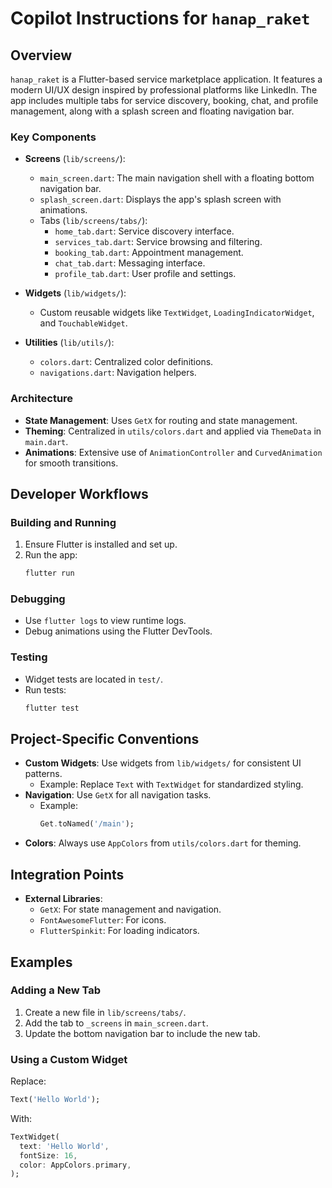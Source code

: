 # Copilot Instructions for `hanap_raket`

## Overview
`hanap_raket` is a Flutter-based service marketplace application. It features a modern UI/UX design inspired by professional platforms like LinkedIn. The app includes multiple tabs for service discovery, booking, chat, and profile management, along with a splash screen and floating navigation bar.

### Key Components
- **Screens** (`lib/screens/`):
  - `main_screen.dart`: The main navigation shell with a floating bottom navigation bar.
  - `splash_screen.dart`: Displays the app's splash screen with animations.
  - Tabs (`lib/screens/tabs/`):
    - `home_tab.dart`: Service discovery interface.
    - `services_tab.dart`: Service browsing and filtering.
    - `booking_tab.dart`: Appointment management.
    - `chat_tab.dart`: Messaging interface.
    - `profile_tab.dart`: User profile and settings.

- **Widgets** (`lib/widgets/`):
  - Custom reusable widgets like `TextWidget`, `LoadingIndicatorWidget`, and `TouchableWidget`.

- **Utilities** (`lib/utils/`):
  - `colors.dart`: Centralized color definitions.
  - `navigations.dart`: Navigation helpers.

### Architecture
- **State Management**: Uses `GetX` for routing and state management.
- **Theming**: Centralized in `utils/colors.dart` and applied via `ThemeData` in `main.dart`.
- **Animations**: Extensive use of `AnimationController` and `CurvedAnimation` for smooth transitions.

## Developer Workflows
### Building and Running
1. Ensure Flutter is installed and set up.
2. Run the app:
   ```bash
   flutter run
   ```

### Debugging
- Use `flutter logs` to view runtime logs.
- Debug animations using the Flutter DevTools.

### Testing
- Widget tests are located in `test/`.
- Run tests:
  ```bash
  flutter test
  ```

## Project-Specific Conventions
- **Custom Widgets**: Use widgets from `lib/widgets/` for consistent UI patterns.
  - Example: Replace `Text` with `TextWidget` for standardized styling.
- **Navigation**: Use `GetX` for all navigation tasks.
  - Example:
    ```dart
    Get.toNamed('/main');
    ```
- **Colors**: Always use `AppColors` from `utils/colors.dart` for theming.

## Integration Points
- **External Libraries**:
  - `GetX`: For state management and navigation.
  - `FontAwesomeFlutter`: For icons.
  - `FlutterSpinkit`: For loading indicators.

## Examples
### Adding a New Tab
1. Create a new file in `lib/screens/tabs/`.
2. Add the tab to `_screens` in `main_screen.dart`.
3. Update the bottom navigation bar to include the new tab.

### Using a Custom Widget
Replace:
```dart
Text('Hello World');
```
With:
```dart
TextWidget(
  text: 'Hello World',
  fontSize: 16,
  color: AppColors.primary,
);
```
